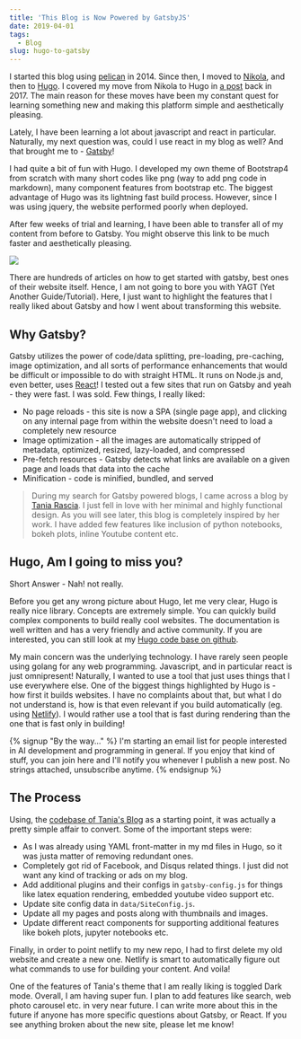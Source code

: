 ```yaml
---
title: 'This Blog is Now Powered by GatsbyJS'
date: 2019-04-01
tags:
  - Blog
slug: hugo-to-gatsby
---
```


I started this blog using [pelican](https://blog.getpelican.com/) in 2014. Since then, I moved to
[Nikola](https://getnikola.com/), and then to [Hugo](https://gohugo.io/). I covered my move from
Nikola to Hugo in [a post](/nikola-to-hugo) back in 2017. The main reason for these moves have been
my constant quest for learning something new and making this platform simple and aesthetically
pleasing.

<!-- more -->

Lately, I have been learning a lot about javascript and react in particular. Naturally,
my next question was, could I use react in my blog as well? And that brought me to -
[Gatsby](https://www.gatsbyjs.org/)!

I had quite a bit of fun with Hugo. I developed my own theme of Bootstrap4 from scratch with many
short codes like png (way to add png code in markdown), many component features from bootstrap etc.
The biggest advantage of Hugo was its lightning fast build process. However, since I was using
jquery, the website performed poorly when deployed.

After few weeks of trial and learning, I have been able to transfer all of my content from before
to Gatsby. You might observe this link to be much faster and aesthetically pleasing.

![](https://res.cloudinary.com/sadanandsingh/image/upload/v1555377338/Screen_Shot_2019-04-15_at_6.14.47_PM_hkrbyn.png)

There are hundreds of articles on how to get started with gatsby, best ones of their website
itself. Hence, I am not going to bore you with YAGT (Yet Another Guide/Tutorial). Here, I just want
to highlight the features that I really liked about Gatsby and how I went about transforming this
website.

## Why Gatsby?

Gatsby utilizes the power of code/data splitting, pre-loading, pre-caching, image optimization, and
all sorts of performance enhancements that would be difficult or impossible to do with straight
HTML. It runs on Node.js and, even better, uses [React](https://reactjs.org/)! I tested out a few
sites that run on Gatsby and yeah - they were fast. I was sold. Few things, I really liked:

- No page reloads - this site is now a SPA (single page app), and clicking on any internal page
  from within the website doesn't need to load a completely new resource
- Image optimization - all the images are automatically stripped of metadata, optimized, resized,
  lazy-loaded, and compressed
- Pre-fetch resources - Gatsby detects what links are available on a given page and loads that data
  into the cache
- Minification - code is minified, bundled, and served

> During my search for Gatsby powered blogs, I came across a blog by
> [Tania Rascia](https://www.taniarascia.com/migrating-from-wordpress-to-gatsby/). I just fell in
> love with her minimal and highly functional design. As you will see later, this blog is
> completely inspired by her work. I have added few features like inclusion of python notebooks,
> bokeh plots, inline Youtube content etc.

## Hugo, Am I going to miss you?

Short Answer - Nah! not really.

Before you get any wrong picture about Hugo, let me very clear, Hugo is really nice library.
Concepts are extremely simple. You can quickly build complex components to build really cool
websites. The documentation is well written and has a very friendly and active community. If you
are interested, you can still look at my
[Hugo code base on github](https://github.com/sadanand-singh/Blog).

My main concern was the underlying technology. I have rarely seen people using golang for any web
programming. Javascript, and in particular react is just omnipresent! Naturally, I wanted to use a
tool that just uses things that I use everywhere else. One of the biggest things highlighted by
Hugo is - how first it builds websites. I have no complaints about that, but what I do not
understand is, how is that even relevant if you build automatically (eg. using
[Netlify](https://www.netlify.com/)). I would rather use a tool that is fast during rendering than
the one that is fast only in building!

{% signup "By the way..." %}
I'm starting an email list for people interested in AI development and programming in general.
If you enjoy that kind of stuff, you can join here and I'll notify you whenever I publish a new post.
No strings attached, unsubscribe anytime.
{% endsignup %}

## The Process

Using, the [codebase of Tania's Blog](https://github.com/taniarascia/taniarascia.com/) as a
starting point, it was actually a pretty simple affair to convert. Some of the important steps
were:

- As I was already using YAML front-matter in my md files in Hugo, so it was justa matter of
  removing redundant ones.
- Completely got rid of Facebook, and Disqus related things. I just did not want any kind of
  tracking or ads on my blog.
- Add additional plugins and their configs in `gatsby-config.js` for things like latex equation
  rendering, embedded youtube video support etc.
- Update site config data in `data/SiteConfig.js`.
- Update all my pages and posts along with thumbnails and images.
- Update different react components for supporting additional features like bokeh plots, jupyter
  notebooks etc.

Finally, in order to point netlify to my new repo, I had to first delete my old website and create
a new one. Netlify is smart to automatically figure out what commands to use for building your
content. And voila!

One of the features of Tania's theme that I am really liking is toggled Dark mode. Overall, I am
having super fun. I plan to add features like search, web photo carousel etc. in very near future.
I can write more about this in the future if anyone has more specific questions about Gatsby, or
React. If you see anything broken about the new site, please let me know!
